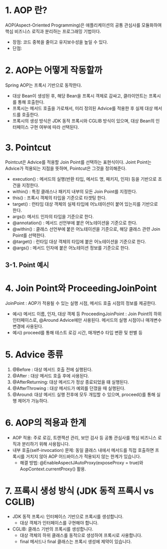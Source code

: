 # 1. AOP 란? 

AOP(Aspect-Oriented Programming)은 애플리케이션의 공통 관심사를 모듈화하여 
핵심 비즈니스 로직과 분리하는 프로그래밍 기법이다.

* 장점: 코드 중복을 줄이고 유지보수성을 높일 수 있다.
* 단점:


# 2. AOP는 어떻게 작동할까

Spring AOP는 프록시 기반으로 동작한다.

* 대상 Bean이 생성된 후, 해당 Bean을 프록시 객체로 감싸고, 클라이언트는 프록시를 통해 호출한다.
* 프록시는 메서드 호출을 가로채서, 미리 정의된 Advice를 적용한 후 실제 대상 메서드를 호출한다.
* 프록시의 생성 방식은 JDK 동적 프록시와 CGLIB 방식이 있으며, 대상 Bean의 인터페이스 구현 여부에 따라 선택된다.

# 3. Pointcut

Pointcut은 Advice를 적용할 Join Point를 선택하는 표현식이다.
Joint Point는 Advice가 적용되는 지점을 뜻하며, Pointcut은 그것을 정의해준다.

* execution() : 메서드의 실행(반환 타입, 메서드 명, 패키지, 인자) 등을 기반으로 조건을 지정한다.
* within() : 특정 클래스나 패키지 내부의 모든 Join Point를 지정한다.
* this() : 프록시 객체의 타입을 기준으로 타겟팅 한다.
* target() : 런타임 대상 객체의 실제 타입에 어노테이션이 붙어 있는지를 기반으로 한다.
* args(): 메서드 인자의 타입을 기준으로 한다.
* @annotation() : 메서드 선언부에 붙은 어노테이션을 기준으로 한다.
* @within() : 클래스 선언부에 붙은 어노테이션을 기준으로, 해당 클래스 관련 Join Point를 선택한다.
* @target() : 런타임 대상 객체의 타입에 붙은 어노테이션을 기준으로 한다.
* @args() : 메서드 인자에 붙은 어노테이션 정보를 기준으로 한다.

## 3-1. Point 예시 



# 4. Join Point와 ProceedingJoinPoint

JoinPoint : AOP가 적용될 수 있는 실행 시점, 메서드 호출 시점의 정보를 제공한다.
* 예시) 메서드 이름, 인자, 대상 객체 등
ProceedingJoinPoint : Join Point의 하위 인터페이스로, @Around Advice에만 사용된다. 메서드의 실행 시점이나 매개변수 변경에 사용된다.
* 예시) proceed를 통해 테스트 로깅 시간, 매개변수 타입 변환 및 판별 등 

# 5. Advice 종류

1. @Before : 대상 메서드 호출 전에 실행된다.
2. @After : 대상 메서드 호출 후에 사용된다.
3. @AfterReturning: 대상 메서드가 정상 종료되었을 떄 실행된다.
4. @AfterThrowing : 대상 메서드가 예외를 던졌을 때 실행된다.
5. @Around: 대상 메서드 실행 전후에 모두 개입할 수 있으며, proceed()를 통해 실행 제어가 가능하다.

# 6. AOP의 적용과 한계

* AOP 적용: 주로 로깅, 트랜잭션 관리, 보안 검사 등 공통 관심사를 핵심 비즈니스 로직과 분리하기 위해 사용됩니다.
* 내부 호출(self-invocation) 문제: 동일 클래스 내에서 메서드를 직접 호출하면 프록시를 거치지 않아 
AOP 어드바이스가 적용되지 않는 한계가 있습니다.
  * 해결 방법: @EnableAspectJAutoProxy(exposeProxy = true)와 AopContext.currentProxy() 활용.

# 7. 프록시 생성 방식 (JDK 동적 프록시 vs CGLIB)
* JDK 동적 프록시: 인터페이스 기반으로 프록시를 생성합니다.
  * 대상 객체가 인터페이스를 구현해야 합니다.
* CGLIB: 클래스 기반의 프록시를 생성합니다.
  * 대상 객체의 하위 클래스를 동적으로 생성하여 프록시로 사용합니다.
  * final 메서드나 final 클래스는 프록시 생성에 제약이 있습니다.